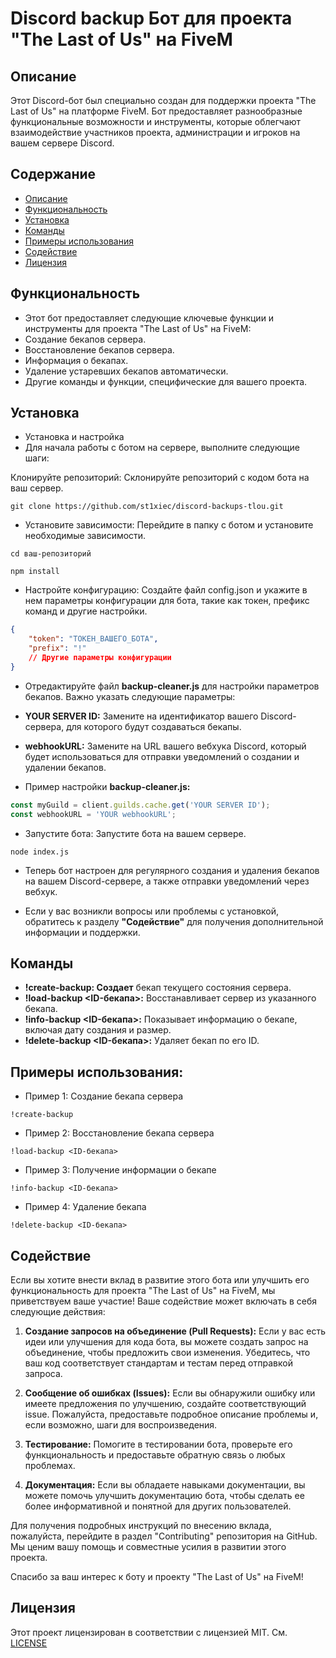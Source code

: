 # Discord backup Бот для проекта "The Last of Us" на FiveM

## Описание

Этот Discord-бот был специально создан для поддержки проекта "The Last of Us" на платформе FiveM. Бот предоставляет разнообразные функциональные возможности и инструменты, которые облегчают взаимодействие участников проекта, администрации и игроков на вашем сервере Discord.


## Содержание

- [Описание](#описание)
- [Функциональность](#функциональность)
- [Установка](#установка)
- [Команды](#команды)
- [Примеры использования](#примеры-использования)
- [Содействие](#содействие)
- [Лицензия](#лицензия)


## Функциональность

- Этот бот предоставляет следующие ключевые функции и инструменты для проекта "The Last of Us" на FiveM:
- Создание бекапов сервера.
- Восстановление бекапов сервера.
- Информация о бекапах.
- Удаление устаревших бекапов автоматически.
- Другие команды и функции, специфические для вашего проекта.


## Установка

- Установка и настройка
- Для начала работы с ботом на сервере, выполните следующие шаги:

Клонируйте репозиторий: Склонируйте репозиторий с кодом бота на ваш сервер.

```shell
git clone https://github.com/st1xiec/discord-backups-tlou.git
```
- Установите зависимости: Перейдите в папку с ботом и установите необходимые зависимости.

```shell
cd ваш-репозиторий
```

```shell
npm install
```
- Настройте конфигурацию: Создайте файл config.json и укажите в нем параметры конфигурации для бота, такие как токен, префикс команд и другие настройки.

```json
{
    "token": "ТОКЕН_ВАШЕГО_БОТА",
    "prefix": "!"
    // Другие параметры конфигурации
}
```
- Отредактируйте файл **backup-cleaner.js** для настройки параметров бекапов. Важно указать следующие параметры:

- **YOUR SERVER ID:** Замените на идентификатор вашего Discord-сервера, для которого будут создаваться бекапы.
- **webhookURL:** Замените на URL вашего вебхука Discord, который будет использоваться для отправки уведомлений о создании и удалении бекапов.

- Пример настройки **backup-cleaner.js:**

```js
const myGuild = client.guilds.cache.get('YOUR SERVER ID');
const webhookURL = 'YOUR webhookURL';
```

- Запустите бота: Запустите бота на вашем сервере.

```shell
node index.js
```

- Теперь бот настроен для регулярного создания и удаления бекапов на вашем Discord-сервере, а также отправки уведомлений через вебхук.

- Если у вас возникли вопросы или проблемы с установкой, обратитесь к разделу **"Содействие"** для получения дополнительной информации и поддержки.

## Команды

- **!create-backup: Создает** бекап текущего состояния сервера.
- **!load-backup <ID-бекапа>:** Восстанавливает сервер из указанного бекапа.
- **!info-backup <ID-бекапа>:** Показывает информацию о бекапе, включая дату создания и размер.
- **!delete-backup <ID-бекапа>:** Удаляет бекап по его ID.

## Примеры использования:

- Пример 1: Создание бекапа сервера
```shell
!create-backup
```
- Пример 2: Восстановление бекапа сервера
```shell
!load-backup <ID-бекапа>
```
- Пример 3: Получение информации о бекапе
```shell
!info-backup <ID-бекапа>
```
- Пример 4: Удаление бекапа
```shell
!delete-backup <ID-бекапа>
```
## Содействие

Если вы хотите внести вклад в развитие этого бота или улучшить его функциональность для проекта "The Last of Us" на FiveM, мы приветствуем ваше участие! Ваше содействие может включать в себя следующие действия:

1. **Создание запросов на объединение (Pull Requests):** Если у вас есть идеи или улучшения для кода бота, вы можете создать запрос на объединение, чтобы предложить свои изменения. Убедитесь, что ваш код соответствует стандартам и тестам перед отправкой запроса.

2. **Сообщение об ошибках (Issues):** Если вы обнаружили ошибку или имеете предложения по улучшению, создайте соответствующий issue. Пожалуйста, предоставьте подробное описание проблемы и, если возможно, шаги для воспроизведения.

3. **Тестирование:** Помогите в тестировании бота, проверьте его функциональность и предоставьте обратную связь о любых проблемах.

4. **Документация:** Если вы обладаете навыками документации, вы можете помочь улучшить документацию бота, чтобы сделать ее более информативной и понятной для других пользователей.

Для получения подробных инструкций по внесению вклада, пожалуйста, перейдите в раздел "Contributing" репозитория на GitHub. Мы ценим вашу помощь и совместные усилия в развитии этого проекта.

Спасибо за ваш интерес к боту и проекту "The Last of Us" на FiveM!


## Лицензия

Этот проект лицензирован в соответствии с лицензией MIT. См. [LICENSE](LICENSE)
